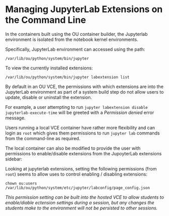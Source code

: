 # Managing JupyterLab Extensions on the Command Line

In the containers built using the OU container builder, the Jupyterlab environment is isolated from the notebook kernel environments.

Specifically, JupyterLab environment can accessed using the path:

`/var/lib/ou/python/system/bin/jupyter`

To view the currently installed extensions:

`/var/lib/ou/python/system/bin/jupyter labextension list`

By default in an OU VCE, the permissions with which extensions are into the JupyterLab environment as part of a system build step do not allow users to update, disable or uninstall the extension.

For example, a user attempting to run `jupyter labextension disable jupyterlab-execute-time` will be greeted with a *Permission denied* error message.

Users running a local VCE container have rather more flexibility and can login as `root` which gives them permissions to run `jupyter lab` commands from the command-line as required.

The local container can also be modified to provide the user with permissions to enable/disable extensions from the JupoyterLab extensions sidebar:

Looking at jupyterlab extensions, setting the following permissions (from `root`) seems to allow uses to control enabling / disabling extensions:

`chown ou:users /var/lib/ou/python/system/etc/jupyter/labconfig/page_config.json`

*This permission setting can be built into the hosted VCE to allow students to enable/diable ectension settings during a session, but any changes the students make to the environment will not be persisted to other sessions.*